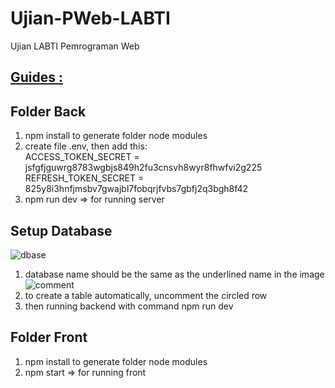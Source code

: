 # Ujian-PWeb-LABTI
Ujian LABTI Pemrograman Web

## <ins>Guides :</ins>

## Folder Back
1. npm install to generate folder node modules
2. create file .env, then add this: <br />
ACCESS_TOKEN_SECRET = jsfgfjguwrg8783wgbjs849h2fu3cnsvh8wyr8fhwfvi2g225 <br />
REFRESH_TOKEN_SECRET = 825y8i3hnfjmsbv7gwajbl7fobqrjfvbs7gbfj2q3bgh8f42
3. npm run dev => for running server

## Setup Database
![dbase](https://user-images.githubusercontent.com/74939240/210359106-4fd3a2dc-7ecb-4617-bbd1-a64a564cff72.png)
1. database name should be the same as the underlined name in the image
![comment](https://user-images.githubusercontent.com/74939240/210359761-f1dd5273-4beb-492b-a25d-2e3eb8f01116.png)
2. to create a table automatically, uncomment the circled row
3. then running backend with command npm run dev

## Folder Front
1. npm install to generate folder node modules
3. npm start => for running front
